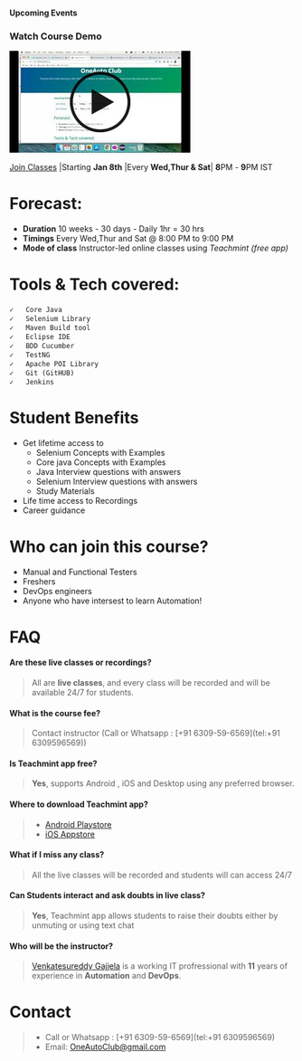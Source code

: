 #### **Upcoming Events**

### Watch Course Demo
[![Watch Course Demo](img/myth.jpeg)](https://www.youtube.com/watch?v=t338I_pVwpo)

[Join Classes](https://www.teachmint.com/enroll/698572828/607191325da510ab4d7ebe88) |Starting  **Jan 8th** |Every **Wed,Thur & Sat**| **8**PM - **9**PM IST 

# Forecast: 
- **Duration** 10 weeks - 30 days - Daily 1hr = 30 hrs
- **Timings** Every Wed,Thur and Sat @ 8:00 PM to 9:00 PM
- **Mode of class** Instructor-led online classes using *Teachmint (free app)*

# Tools & Tech covered: 
	✓	Core Java
	✓	Selenium Library
	✓	Maven Build tool
	✓	Eclipse IDE
	✓	BDD Cucumber
	✓	TestNG
	✓	Apache POI Library
	✓	Git (GitHUB)
	✓	Jenkins



# Student Benefits
- Get lifetime access to 
	* Selenium Concepts with Examples
	* Core java Concepts with Examples
	* Java Interview questions with answers
	* Selenium Interview questions with answers
	* Study Materials
- Life time access to Recordings
- Career guidance 

# Who can join this course?
- Manual and Functional Testers
- Freshers
- DevOps engineers
- Anyone who have intersest to learn Automation!

	
# FAQ

#### Are these live classes or recordings? ####
> All are **live classes**, and every class will be recorded and will be available 24/7 for students.

#### What is the course fee? ####
> Contact instructor (Call or Whatsapp : [+91 6309-59-6569](tel:+91 6309596569))

#### Is Teachmint app free? ####
> **Yes**, supports Android , iOS and Desktop using any preferred browser.

#### Where to download Teachmint app? ####
> * [Android Playstore](https://play.google.com/store/apps/details?id=com.teachmint.teachmint&hl=en_IN&gl=US)
> * [iOS Appstore](https://apps.apple.com/in/app/teachmint-live-teaching-app/id1544210597)

#### What if I miss any class? ####
> All the live classes will be recorded and students will can access 24/7

#### Can Students interact and ask doubts in live class? ####
> **Yes**, Teachmint app allows students to raise their doubts either by unmuting or using text chat

#### Who will be the instructor? ####

> [Venkatesureddy Gajjela](https://linkedin.com/in/venkatesureddygajjela) is a working IT profressional with **11** years of experience in **Automation** and **DevOps**.

# Contact
> * Call or Whatsapp : [+91 6309-59-6569](tel:+91 6309596569)
> * Email: <OneAutoClub@gmail.com>
